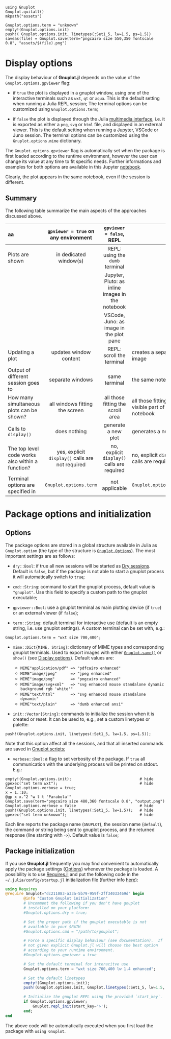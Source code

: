```@setup abc
using Gnuplot
Gnuplot.quitall()
mkpath("assets")

Gnuplot.options.term = "unknown"
empty!(Gnuplot.options.init)
push!( Gnuplot.options.init, linetypes(:Set1_5, lw=1.5, ps=1.5))
saveas(file) = Gnuplot.save(term="pngcairo size 550,350 fontscale 0.8", "assets/$(file).png")
```

# Display options

The display behaviour of **Gnuplot.jl** depends on the value of the `Gnuplot.options.gpviewer` flag:

- if `true` the plot is displayed in a gnuplot window, using one of the interactive terminals such as `wxt`, `qt` or `aqua`.  This is the default setting when running a Julia REPL session; The terminal options can be customized using `Gnuplot.options.term`;

- if `false` the plot is displayed through the Julia [multimedia interface](https://docs.julialang.org/en/v1/base/io-network/#Multimedia-I/O-1), i.e. it is exported as either a `png`, `svg` or `html` file, and displayed in an external viewer.  This is the default setting when running a Jupyter, VSCode or Juno session.  The terminal options can be customized using the `Gnuplot.options.mime` dictionary.

The `Gnuplot.options.gpviewer` flag is automatically set when the package is first loaded according to the runtime environment, however the user can change its value at any time to fit specific needs.  Further informations and examples for both options are available in this Jupyter [notebook](https://github.com/gcalderone/Gnuplot.jl/blob/gh-pages/v1.3.0/options/display.ipynb).





Clearly, the plot appears in the same notebook, even if the session is different.

## Summary

The following table summarize the main aspects of the approaches discussed above.

| aa                                               | `gpviewer = true` on any environment             | `gpviewer = false`, REPL                         |                                                    |                                                 |
|:-------------------------------------------------|:------------------------------------------------:|:------------------------------------------------:|----------------------------------------------------|-------------------------------------------------|
| Plots are shown                                  | in dedicated window(s)                           | REPL: using the `dumb` terminal                  |                                                    |                                                 |
|                                                  |                                                  | Jupyter, Pluto: as inline images in the notebook |                                                    |                                                 |
|                                                  |                                                  | VSCode, Juno: as image in the plot pane          |                                                    |                                                 |
| Updating a plot                                  | updates window content                           | REPL: scroll the terminal                        | creates a separate image                           | overwrites the plot pane content                |
| Output of different session goes to              | separate windows                                 | same terminal                                    | the same notebook                                  | the same plot pane                              |
| How many simultaneous plots can be shown?        | all windows fitting the screen                   | all those fitting the scroll area                | all those fitting the visible part of the notebook | only one (the plot pane)                        |
| Calls to `display()`                             | does nothing                                     | generate a new plot                              | generates a new plot                               | generates a new plot                            |
| The top level code works also within a function? | yes, explicit `display()` calls are not required | no, explicit `display()` calls are required      | no, explicit `display()` calls are required        | no, explicit `display()` calls are are required |
| Terminal options are specified in                | `Gnuplot.options.term`                           | not applicable                                   | `Gnuplot.options.mime`                             | `Gnuplot.options.mime`                          |







# Package options and initialization

## Options
The package options are stored in a global structure available in Julia as `Gnuplot.option` (the type of the structure is [`Gnuplot.Options`](@ref)).  The most important settings are as follows:

- `dry::Bool`: if true all new sessions will be started as [Dry sessions](@ref).  Default is `false`, but if the package is not able to start a gnuplot process it will automatically switch to `true`;

- `cmd::String`: command to start the gnuplot process, default value is `"gnuplot"`.  Use this field to specify a custom path to the gnuplot executable;

- `gpviewer::Bool`: use a gnuplot terminal as main plotting device (if `true`) or an external viewer (if `false`);

- `term::String`: default terminal for interactive use (default is an empty string, i.e. use gnuplot settings).  A custom terminal can be set with, e.g.:
```@repl abc
Gnuplot.options.term = "wxt size 700,400";
```

- `mime::Dict{MIME, String}`: dictionary of MIME types and corresponding gnuplot terminals.  Used to export images with either [`Gnuplot.save()`](@ref) or `show()` (see [Display options](@ref)).  Default values are:
  - `MIME"application/pdf" => "pdfcairo enhanced"`
  - `MIME"image/jpeg"      => "jpeg enhanced"`
  - `MIME"image/png"       => "pngcairo enhanced"`
  - `MIME"image/svg+xml"   => "svg enhanced mouse standalone dynamic background rgb 'white'"`
  - `MIME"text/html"       => "svg enhanced mouse standalone dynamic"`
  - `MIME"text/plain"      => "dumb enhanced ansi"`


- `init::Vector{String}`: commands to initialize the session when it is created or reset.  It can be used to, e.g., set a custom linetypes or palette:
```@repl abc
push!(Gnuplot.options.init, linetypes(:Set1_5, lw=1.5, ps=1.5));
```
Note that this option affect all the sessions, and that all inserted commands are saved in [Gnuplot scripts](@ref);

- `verbose::Bool`: a flag to set verbosity of the package.  If `true` all communication with the underlying process will be printed on stdout. E.g.:
```@repl abc
empty!(Gnuplot.options.init);                              # hide
gpexec("set term wxt");                                    # hide
Gnuplot.options.verbose = true;
x = 1.:10;
@gp x x.^2 "w l t 'Parabola'"
Gnuplot.save(term="pngcairo size 480,360 fontscale 0.8", "output.png")
Gnuplot.options.verbose = false                            # hide
push!(Gnuplot.options.init, linetypes(:Set1_5, lw=1.5));   # hide
gpexec("set term unknown");                                # hide
```
Each line reports the package name (`GNUPLOT`), the session name (`default`), the command or string being sent to gnuplot process, and the returned response (line starting with `->`).  Default value is `false`;


## Package initialization

If you use **Gnuplot.jl** frequently you may find convenient to automatically apply the package settings ([Options](@ref)) whenever the package is loaded.  A possibility is to use [Requires.jl](https://github.com/JuliaPackaging/Requires.jl) and put the following code in the `~/.julia/config/startup.jl` initialization file (further info [here](https://docs.julialang.org/en/v1/stdlib/REPL/)):
```julia
using Requires
@require Gnuplot="dc211083-a33a-5b79-959f-2ff34033469d" begin
        @info "Custom Gnuplot initialization"
        # Uncomment the following if you don't have gnuplot
        # installed on your platform:
        #Gnuplot.options.dry = true;

        # Set the proper path if the gnuplot executable is not
        # available in your $PATH
        #Gnuplot.options.cmd = "/path/to/gnuplot";

        # Force a specific display behaviour (see documentation).  If
        # not given explicit Gnuplot.jl will choose the best option
        # according to your runtime environment.
        #Gnuplot.options.gpviewer = true

        # Set the default terminal for interacitve use
        Gnuplot.options.term = "wxt size 700,400 lw 1.4 enhanced";

        # Set the default linetypes
        empty!(Gnuplot.options.init);
        push!(Gnuplot.options.init, Gnuplot.linetypes(:Set1_5, lw=1.5, ps=1.5));

        # Initialize the gnuplot REPL using the provided `start_key`.
        if Gnuplot.options.gpviewer;
            Gnuplot.repl_init(start_key='>');
        end;
end
```

The above code will be automatically executed when you first load the package with `using Gnuplot`.
